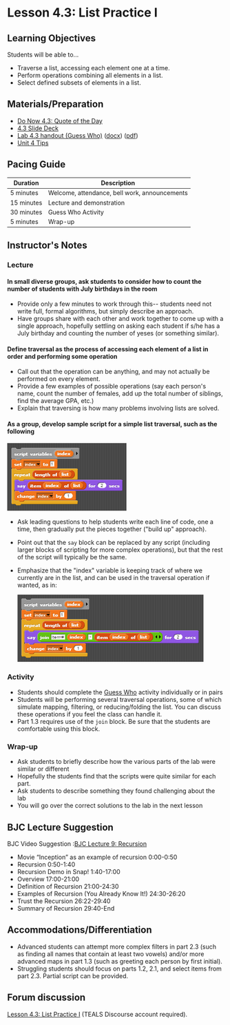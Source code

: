 # Lesson 4.3: List Practice I

## Learning Objectives

Students will be able to...

* Traverse a list, accessing each element one at a time.
* Perform operations combining all elements in a list.
* Select defined subsets of elements in a list.

## Materials/Preparation

* [Do Now 4.3: Quote of the Day](do_now_43.md)
* [4.3 Slide Deck](https://github.com/TEALSK12/introduction-to-computer-science/raw/master/slidedecks/TEALS%20SNAP%204.3.pptx)
* [Lab 4.3 handout (Guess Who)](lab_43.md) ([docx](https://github.com/TEALSK12/introduction-to-computer-science/raw/master/Unit%204%20Word/Lab%204.3%20Guess%20Who.docx)) ([pdf](https://github.com/TEALSK12/introduction-to-computer-science/raw/master/Unit%204%20PDF/Lab%204.3%20Guess%20Who.pdf))
* [Unit 4 Tips](unit_4_tips.md)

## Pacing Guide

| Duration   | Description                                   |
| ---------- | --------------------------------------------- |
| 5 minutes  | Welcome, attendance, bell work, announcements |
| 15 minutes | Lecture and demonstration                     |
| 30 minutes | Guess Who Activity                            |
| 5 minutes  | Wrap-up                                       |

## Instructor's Notes

### Lecture

#### In small diverse groups, ask students to consider how to count the number of students with July birthdays in the room

* Provide only a few minutes to work through this-- students need not write full, formal algorithms, but simply describe an approach.
* Have groups share with each other and work together to come up with a single approach, hopefully settling on asking each student if s/he has a July birthday and counting the number of yeses (or something similar).

#### Define **traversal** as the process of accessing each element of a list in order and performing some operation

* Call out that the operation can be anything, and may not actually be performed on every element.
* Provide a few examples of possible operations (say each person's name, count the number of females, add up the total number of siblings, find the average GPA, etc.)
* Explain that traversing is how many problems involving lists are solved.

#### As a group, develop sample script for a simple list traversal, such as the following

![Simple List Traversal](../images/simple_list_traversal.png)

* Ask leading questions to help students write each line of code, one a time, then gradually put the pieces together ("build up" approach).
* Point out that the `say` block can be replaced by any script (including larger blocks of scripting for more complex operations), but that the rest of the script will typically be the same.
* Emphasize that the "index" variable is keeping track of where we currently are in the list, and can be used in the traversal operation if wanted, as in:

  ![Use index In Loop Example](../images/use_index_in_loop.png)

### Activity

* Students should complete the [Guess Who](lab_43.md) activity individually or in pairs
* Students will be performing several traversal operations, some of which simulate mapping, filtering, or reducing/folding the list.  You can discuss these operations if you feel the class can handle it.
* Part 1.3 requires use of the `join` block. Be sure that the students are comfortable using this block.

### Wrap-up

* Ask students to briefly describe how the various parts of the lab were similar or different
* Hopefully the students find that the scripts were quite similar for each part.
* Ask students to describe something they found challenging about the lab
* You will go over the correct solutions to the lab in the next lesson

## BJC Lecture Suggestion

BJC Video Suggestion :[BJC Lecture 9: Recursion](https://www.youtube.com/watch?v=JKn3nsfzBdA)

* Movie “Inception” as an example of recursion 0:00-0:50
* Recursion 0:50-1:40
* Recursion Demo in Snap! 1:40-17:00
* Overview 17:00-21:00
* Definition of Recursion 21:00-24:30
* Examples of Recursion (You Already Know It!) 24:30-26:20
* Trust the Recursion 26:22-29:40
* Summary of Recursion 29:40-End

## Accommodations/Differentiation

* Advanced students can attempt more complex filters in part 2.3 (such as finding all names that contain at least two vowels) and/or more advanced maps in part 1.3 (such as greeting each person by first initial).
* Struggling students should focus on parts 1.2, 2.1, and select items from part 2.3.  Partial script can be provided.

## Forum discussion

[Lesson 4.3: List Practice I](http://forums.tealsk12.org/c/intro-unit-4-lists/lesson-4-3-list-practice-i) (TEALS Discourse account required).

